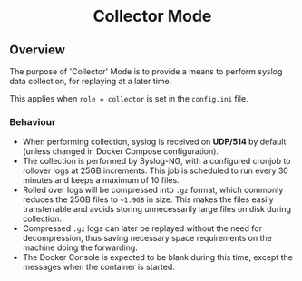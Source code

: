 <h1 align="center">
  <br>
  <!--<a href=""><img src="" alt="Markdownify" width="200"></a>-->
  <br>
  Collector Mode
  <br>
</h1>

## Overview
The purpose of 'Collector' Mode is to provide a means to perform syslog data collection, for replaying at a later time.

This applies when `role = collector` is set in the `config.ini` file.

### Behaviour
* When performing collection, syslog is received on <b>UDP/514</b> by default (unless changed in Docker Compose configuration).
* The collection is performed by Syslog-NG, with a configured cronjob to rollover logs at 25GB increments. This job is scheduled to run every 30 minutes and keeps a maximum of 10 files.
* Rolled over logs will be compressed into `.gz` format, which commonly reduces the 25GB files to `~1.9GB` in size. This makes the files easily transferrable and avoids storing unnecessarily large files on disk during collection.
* Compressed `.gz` logs can later be replayed without the need for decompression, thus saving necessary space requirements on the machine doing the forwarding.
* The Docker Console is expected to be blank during this time, except the messages when the container is started.